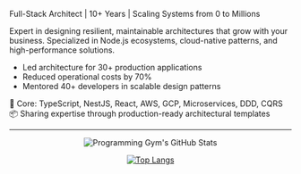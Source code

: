 Full-Stack Architect | 10+ Years | Scaling Systems from 0 to Millions

Expert in designing resilient, maintainable architectures that grow with your business.
Specialized in Node.js ecosystems, cloud-native patterns, and high-performance solutions.

- Led architecture for 30+ production applications
- Reduced operational costs by 70% 
- Mentored 40+ developers in scalable design patterns

🔧 Core: TypeScript, NestJS, React, AWS, GCP, Microservices, DDD, CQRS </br>
📦 Sharing expertise through production-ready architectural templates
<hr/>

<div class="stats" align="center">

![Programming Gym's GitHub Stats](https://github-readme-stats.vercel.app/api?username=v-checha&hide=stars&count_private=true&show_icons=true&theme=algolia&border_radius=20) 

[![Top Langs](https://github-readme-stats.vercel.app/api/top-langs/?username=v-checha&layout=compact&show_icons=true&theme=algolia&border_radius=20)](https://github.com/anuraghazra/github-readme-stats)

</div>
